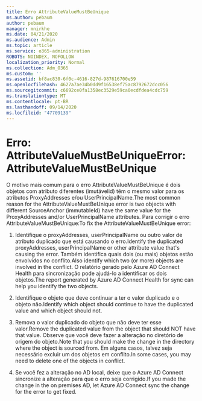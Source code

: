 ```yaml
---
title: Erro AttributeValueMustBeUnique
ms.author: pebaum
author: pebaum
manager: mnirkhe
ms.date: 04/21/2020
ms.audience: Admin
ms.topic: article
ms.service: o365-administration
ROBOTS: NOINDEX, NOFOLLOW
localization_priority: Normal
ms.collection: Adm_O365
ms.custom: ''
ms.assetid: bf8ac830-6f0c-4616-827d-987616700e59
ms.openlocfilehash: 4627a7ae34b0dd9f16538ef75ac8792672dcc056
ms.sourcegitcommit: c6692ce0fa1358ec3529e59ca0ecdfdea4cdc759
ms.translationtype: MT
ms.contentlocale: pt-BR
ms.lasthandoff: 09/14/2020
ms.locfileid: "47709139"
---
```

# <a name="error-attributevaluemustbeunique"></a><span data-ttu-id="9eb1d-102">Erro: AttributeValueMustBeUnique</span><span class="sxs-lookup"><span data-stu-id="9eb1d-102">Error: AttributeValueMustBeUnique</span></span>

<span data-ttu-id="9eb1d-103">O motivo mais comum para o erro AttributeValueMustBeUnique é dois objetos com atributo diferentes (imutávelid) têm o mesmo valor para os atributos ProxyAddresses e/ou UserPrincipalName.</span><span class="sxs-lookup"><span data-stu-id="9eb1d-103">The most common reason for the AttributeValueMustBeUnique error is two objects with different SourceAnchor (immutableId) have the same value for the ProxyAddresses and/or UserPrincipalName attributes.</span></span> <span data-ttu-id="9eb1d-104">Para corrigir o erro AttributeValueMustBeUnique:</span><span class="sxs-lookup"><span data-stu-id="9eb1d-104">To fix the AttributeValueMustBeUnique error:</span></span>
  
1. <span data-ttu-id="9eb1d-105">Identifique o proxyAddresses, userPrincipalName ou outro valor de atributo duplicado que está causando o erro.</span><span class="sxs-lookup"><span data-stu-id="9eb1d-105">Identify the duplicated proxyAddresses, userPrincipalName or other attribute value that's causing the error.</span></span> <span data-ttu-id="9eb1d-106">Também identifica quais dois (ou mais) objetos estão envolvidos no conflito.</span><span class="sxs-lookup"><span data-stu-id="9eb1d-106">Also identify which two (or more) objects are involved in the conflict.</span></span> <span data-ttu-id="9eb1d-107">O relatório gerado pelo Azure AD Connect Health para sincronização pode ajudá-lo a identificar os dois objetos.</span><span class="sxs-lookup"><span data-stu-id="9eb1d-107">The report generated by Azure AD Connect Health for sync can help you identify the two objects.</span></span>
    
2. <span data-ttu-id="9eb1d-108">Identifique o objeto que deve continuar a ter o valor duplicado e o objeto não.</span><span class="sxs-lookup"><span data-stu-id="9eb1d-108">Identify which object should continue to have the duplicated value and which object should not.</span></span>
    
3. <span data-ttu-id="9eb1d-109">Remova o valor duplicado do objeto que não deve ter esse valor.</span><span class="sxs-lookup"><span data-stu-id="9eb1d-109">Remove the duplicated value from the object that should NOT have that value.</span></span> <span data-ttu-id="9eb1d-110">Observe que você deve fazer a alteração no diretório de origem do objeto.</span><span class="sxs-lookup"><span data-stu-id="9eb1d-110">Note that you should make the change in the directory where the object is sourced from.</span></span> <span data-ttu-id="9eb1d-111">Em alguns casos, talvez seja necessário excluir um dos objetos em conflito.</span><span class="sxs-lookup"><span data-stu-id="9eb1d-111">In some cases, you may need to delete one of the objects in conflict.</span></span>
    
4. <span data-ttu-id="9eb1d-112">Se você fez a alteração no AD local, deixe que o Azure AD Connect sincronize a alteração para que o erro seja corrigido.</span><span class="sxs-lookup"><span data-stu-id="9eb1d-112">If you made the change in the on premises AD, let Azure AD Connect sync the change for the error to get fixed.</span></span>
    

